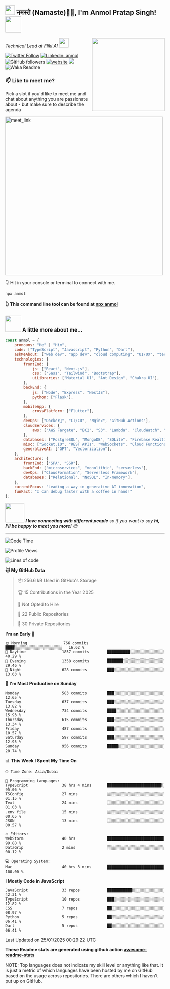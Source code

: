 <h2><img src="https://emojis.slackmojis.com/emojis/images/1531849430/4246/blob-sunglasses.gif?1531849430" width="30"/> नमस्ते (Namaste)🙏🏻, I'm Anmol Pratap Singh! <img src="https://media.giphy.com/media/12oufCB0MyZ1Go/giphy.gif" width="50"></h2>
<img align='right' src="https://media.giphy.com/media/M9gbBd9nbDrOTu1Mqx/giphy.gif" width="230">
<p><em>Technical Lead at <a href="https://fliki.ai/">Fliki AI
</a><img src="https://media.giphy.com/media/WUlplcMpOCEmTGBtBW/giphy.gif" width="30"> 
</em></p>

[![Twitter Follow](https://img.shields.io/twitter/follow/misteranmol?label=Follow)](https://twitter.com/intent/follow?screen_name=misteranmol)
[![Linkedin: anmol](https://img.shields.io/badge/-anmol-blue?style=flat-square&logo=Linkedin&logoColor=white&link=https://www.linkedin.com/in/anmol-p-singh/)](https://www.linkedin.com/in/anmol098/)
![GitHub followers](https://img.shields.io/github/followers/anmol098?label=Follow&style=social)
[![website](https://img.shields.io/badge/Website-46a2f1.svg?&style=flat-square&logo=Google-Chrome&logoColor=white&link=https://anmolsingh.me/)](https://anmolsingh.me/)
![](https://visitor-badge.glitch.me/badge?page_id=anmol098.anmol098)
![Waka Readme](https://github.com/anmol098/anmol098/workflows/Waka%20Readme/badge.svg)

### 📫 Like to meet me?

Pick a slot if you'd like to meet me and chat about anything you are passionate about - but make sure to describe the agenda

<a href="https://calendly.com/anmol098/30min" target="_blank"><img width="498" alt="meet_link" src="https://user-images.githubusercontent.com/15426564/144297439-f530f383-e73e-41e0-9914-a9b7d3f432e5.png"></a>

👇 Hit in your console or terminal to connect with me.

```bash
npx anmol
```
**👆 This command line tool can be found at [npx anmol](https://github.com/anmol098/npx_card)**

### <img src="https://media.giphy.com/media/VgCDAzcKvsR6OM0uWg/giphy.gif" width="50"> A little more about me...  

```javascript
const anmol = {
    pronouns: "He" | "Him",
    code: ["TypeScript", "Javascript", "Python", "Dart"],
    askMeAbout: ["web dev", "app dev", "cloud computing", "UI/UX", "tech trends"],
    technologies: {
        frontEnd: {
            js: ["React", "Next.js"],
            css: ["Sass", "Tailwind", "Bootstrap"],
            uiLibraries: ["Material UI", "Ant Design", "Chakra UI"],
        },
        backEnd: {
            js: ["Node", "Express", "NestJS"],
            python: ["Flask"],
        },
        mobileApp: {
            crossPlatform: ["Flutter"],
        },
        devOps: ["Docker🐳", "CI/CD", "Nginx", "GitHub Actions"],
        cloudServices: {
            aws: ["AWS Fargate", "EC2", "S3", "Lambda", "CloudWatch", "RDS"],
        },
        databases: ["PostgreSQL", "MongoDB", "SQLite", "Firebase Realtime DB", "redis"],
        misc: ["Socket.IO", "REST APIs", "WebSockets", "Cloud Functions"],
        generativeAI: ["GPT", "Vectorization"],
    },
    architecture: {
        frontEnd: ["SPA", "SSR"],
        backEnd: ["microservices", "monolithic", "serverless"],
        devOps: ["CloudFormation", "Serverless Framework"],
        databases: ["Relational", "NoSQL", "In-memory"],
    },
    currentFocus: "Leading a way in generative AI innovation",
    funFact: "I can debug faster with a coffee in hand!"
};
```

<img src="https://media.giphy.com/media/LnQjpWaON8nhr21vNW/giphy.gif" width="60"> <em><b>I love connecting with different people</b> so if you want to say <b>hi, I'll be happy to meet you more!</b> 😊</em>

---
<!--START_SECTION:waka-->
![Code Time](http://img.shields.io/badge/Code%20Time-3%2C626%20hrs%2036%20mins-blue)

![Profile Views](http://img.shields.io/badge/Profile%20Views-707-blue)

![Lines of code](https://img.shields.io/badge/From%20Hello%20World%20I%27ve%20Written-6.8%20million%20lines%20of%20code-blue)

**🐱 My GitHub Data** 

> 📦 256.6 kB Used in GitHub's Storage 
 > 
> 🏆 15 Contributions in the Year 2025
 > 
> 🚫 Not Opted to Hire
 > 
> 📜 22 Public Repositories 
 > 
> 🔑 30 Private Repositories 
 > 
**I'm an Early 🐤** 

```text
🌞 Morning                766 commits         ████░░░░░░░░░░░░░░░░░░░░░   16.62 % 
🌆 Daytime                1857 commits        ██████████░░░░░░░░░░░░░░░   40.29 % 
🌃 Evening                1358 commits        ███████░░░░░░░░░░░░░░░░░░   29.46 % 
🌙 Night                  628 commits         ███░░░░░░░░░░░░░░░░░░░░░░   13.63 % 
```
📅 **I'm Most Productive on Sunday** 

```text
Monday                   583 commits         ███░░░░░░░░░░░░░░░░░░░░░░   12.65 % 
Tuesday                  637 commits         ███░░░░░░░░░░░░░░░░░░░░░░   13.82 % 
Wednesday                734 commits         ████░░░░░░░░░░░░░░░░░░░░░   15.93 % 
Thursday                 615 commits         ███░░░░░░░░░░░░░░░░░░░░░░   13.34 % 
Friday                   487 commits         ███░░░░░░░░░░░░░░░░░░░░░░   10.57 % 
Saturday                 597 commits         ███░░░░░░░░░░░░░░░░░░░░░░   12.95 % 
Sunday                   956 commits         █████░░░░░░░░░░░░░░░░░░░░   20.74 % 
```


📊 **This Week I Spent My Time On** 

```text
🕑︎ Time Zone: Asia/Dubai

💬 Programming Languages: 
TypeScript               38 hrs 4 mins       ████████████████████████░   95.06 % 
TSConfig                 27 mins             ░░░░░░░░░░░░░░░░░░░░░░░░░   01.15 % 
Text                     24 mins             ░░░░░░░░░░░░░░░░░░░░░░░░░   01.03 % 
.env file                15 mins             ░░░░░░░░░░░░░░░░░░░░░░░░░   00.65 % 
JSON                     13 mins             ░░░░░░░░░░░░░░░░░░░░░░░░░   00.57 % 

🔥 Editors: 
WebStorm                 40 hrs              █████████████████████████   99.88 % 
DataGrip                 2 mins              ░░░░░░░░░░░░░░░░░░░░░░░░░   00.12 % 

💻 Operating System: 
Mac                      40 hrs 3 mins       █████████████████████████   100.00 % 
```

**I Mostly Code in JavaScript** 

```text
JavaScript               33 repos            ███████████░░░░░░░░░░░░░░   42.31 % 
TypeScript               10 repos            ███░░░░░░░░░░░░░░░░░░░░░░   12.82 % 
CSS                      7 repos             ██░░░░░░░░░░░░░░░░░░░░░░░   08.97 % 
Python                   5 repos             ██░░░░░░░░░░░░░░░░░░░░░░░   06.41 % 
Dart                     5 repos             ██░░░░░░░░░░░░░░░░░░░░░░░   06.41 % 
```




 Last Updated on 25/01/2025 00:29:22 UTC
<!--END_SECTION:waka-->

**These Readme stats are generated using github action [awesome-readme-stats](https://github.com/anmol098/waka-readme-stats)**

NOTE: Top languages does not indicate my skill level or anything like that. It is just a metric of which languages have been hosted by me on GitHub based on the usage across repositories. There are others which I haven't put up on GitHub.
